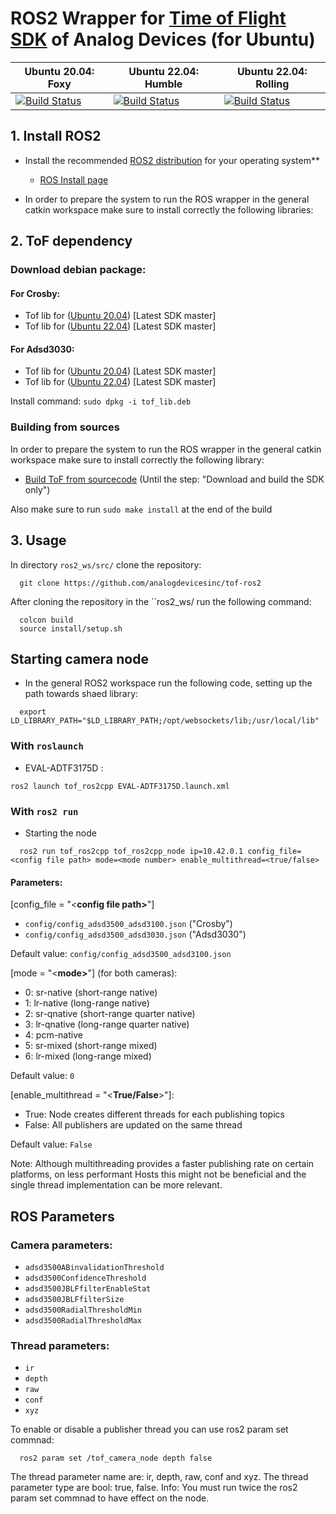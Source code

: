 # ROS2 Wrapper for [Time of Flight SDK](https://github.com/analogdevicesinc/ToF) of Analog Devices (for Ubuntu)

|  Ubuntu 20.04: Foxy |  Ubuntu 22.04: Humble | Ubuntu 22.04: Rolling  |
|---|---|---|
| [![Build Status](https://dev.azure.com/AnalogDevices/ToF/_apis/build/status%2Fanalogdevicesinc.tof-ros2?branchName=main&jobName=Job&configuration=Job%20ubuntu_20_04_foxy)](https://dev.azure.com/AnalogDevices/ToF/_build/latest?definitionId=46&branchName=main)  |  [![Build Status](https://dev.azure.com/AnalogDevices/ToF/_apis/build/status%2Fanalogdevicesinc.tof-ros2?branchName=main&jobName=Job&configuration=Job%20ubuntu_22_04_humble)](https://dev.azure.com/AnalogDevices/ToF/_build/latest?definitionId=46&branchName=main)  |  [![Build Status](https://dev.azure.com/AnalogDevices/ToF/_apis/build/status%2Fanalogdevicesinc.tof-ros2?branchName=main&jobName=Job&configuration=Job%20ubuntu_22_04_rolling)](https://dev.azure.com/AnalogDevices/ToF/_build/latest?definitionId=46&branchName=main) |

## 1. Install ROS2

- Install the recommended [ROS2 distribution](https://docs.ros.org/en/rolling/Releases.html) for your operating system**
  - [ROS Install page](https://docs.ros.org/en/foxy/Installation.html)

- In order to prepare the system to run the ROS wrapper in the general catkin workspace make sure to install correctly the following libraries:

## 2. ToF dependency
### Download debian package:
#### For Crosby:
* Tof lib for ([Ubuntu 20.04](https://swdownloads.analog.com/cse/aditof/tof_deb_pkg/crosby/out_ubuntu20/tof_lib.deb)) [Latest SDK master]
* Tof lib for ([Ubuntu 22.04](https://swdownloads.analog.com/cse/aditof/tof_deb_pkg/crosby/out_ubuntu22/tof_lib.deb)) [Latest SDK master]

#### For Adsd3030:
* Tof lib for ([Ubuntu 20.04](https://swdownloads.analog.com/cse/aditof/tof_deb_pkg/adsd3030/out_ubuntu20/tof_lib.deb)) [Latest SDK master]
* Tof lib for ([Ubuntu 22.04](https://swdownloads.analog.com/cse/aditof/tof_deb_pkg/adsd3030/out_ubuntu22/tof_lib.deb)) [Latest SDK master]

Install command: ```sudo dpkg -i tof_lib.deb```
### Building from sources
In order to prepare the system to run the ROS wrapper in the general catkin workspace make sure to install correctly the following library:

- [Build ToF from sourcecode](https://github.com/analogdevicesinc/ToF/blob/master/doc/itof/linux_build_instructions.md) (Until the step: "Download and build the SDK only")

Also make sure to run ```sudo make install``` at the end of the build

## 3. Usage

In directory ```ros2_ws/src/``` clone the repository:

```console
  git clone https://github.com/analogdevicesinc/tof-ros2
```

After cloning the repository in the ``ros2_ws/ run the following command:
 
```console
  colcon build
  source install/setup.sh
```

## Starting camera node
- In the general ROS2 workspace run the following code, setting up the path towards shaed library:

```console
  export LD_LIBRARY_PATH="$LD_LIBRARY_PATH;/opt/websockets/lib;/usr/local/lib"
```
### With ```roslaunch```

* EVAL-ADTF3175D : 
```console
ros2 launch tof_ros2cpp EVAL-ADTF3175D.launch.xml
```

### With ```ros2 run```

- Starting the node
```console
  ros2 run tof_ros2cpp tof_ros2cpp_node ip=10.42.0.1 config_file=<config file path> mode=<mode number> enable_multithread=<true/false>
```

#### Parameters:
 [config_file = "<<b>config file path></b>"]
* ```config/config_adsd3500_adsd3100.json``` ("Crosby")
* ```config/config_adsd3500_adsd3030.json``` ("Adsd3030")

Default value: ```config/config_adsd3500_adsd3100.json```

 [mode = "<<b>mode></b>"] (for both cameras):
 * 0: sr-native (short-range native)
 * 1: lr-native (long-range native)
 * 2: sr-qnative (short-range quarter native)
 * 3: lr-qnative (long-range quarter native)
 * 4: pcm-native 
 * 5: sr-mixed (short-range mixed)
 * 6: lr-mixed (long-range mixed)

Default value: ```0```

 [enable_multithread = "<<b>True/False</b>>"]:
 * True: Node creates different threads for each publishing topics
 * False: All publishers are updated on the same thread
 
Default value: ```False```

Note: Although multithreading provides a faster publishing rate on certain platforms, on less performant Hosts this might not be beneficial and the single thread implementation can be more relevant.

## ROS Parameters
### Camera parameters:
* ```adsd3500ABinvalidationThreshold``` 
* ```adsd3500ConfidenceThreshold``` 
* ```adsd3500JBLFfilterEnableStat``` 
* ```adsd3500JBLFfilterSize``` 
* ```adsd3500RadialThresholdMin``` 
* ```adsd3500RadialThresholdMax``` 

### Thread parameters:
* ```ir```
* ```depth```
* ```raw```
* ```conf```
* ```xyz```

To enable or disable a publisher thread you can use ros2 param set commnad:

```console
  ros2 param set /tof_camera_node depth false
```

The thread parameter name are: ir, depth, raw, conf and xyz.
The thread parameter type are bool: true, false.
Info: You must run twice the ros2 param set commnad to have effect on the node.
